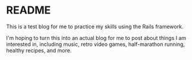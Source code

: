 # README

This is a test blog for me to practice my skills using the Rails framework. 

I'm hoping to turn this into an actual blog for me to post about things I am interested in, including music, retro video games, half-marathon running, healthy recipes, and more. 